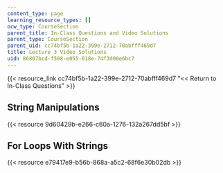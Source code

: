 ```yaml
---
content_type: page
learning_resource_types: []
ocw_type: CourseSection
parent_title: In-Class Questions and Video Solutions
parent_type: CourseSection
parent_uid: cc74bf5b-1a22-399e-2712-70abfff469d7
title: Lecture 3 Video Solutions
uid: 86807bcd-f508-e055-618e-74f3d00e6bc7
---
```


{{< resource_link cc74bf5b-1a22-399e-2712-70abfff469d7 "\<\< Return to In-Class Questions" >}}

String Manipulations
--------------------

{{< resource 9d60429b-e266-c60a-1276-132a267dd5bf >}}

For Loops With Strings
----------------------

{{< resource e79417e9-b56b-868a-a5c2-68f6e30b02db >}}
